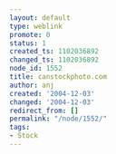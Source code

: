 ```yaml
---
layout: default
type: weblink
promote: 0
status: 1
created_ts: 1102036892
changed_ts: 1102036892
node_id: 1552
title: canstockphoto.com
author: anj
created: '2004-12-03'
changed: '2004-12-03'
redirect_from: []
permalink: "/node/1552/"
tags:
- Stock
---
```


